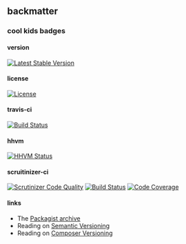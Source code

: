 
## backmatter

### cool kids badges

#### version

[![Latest Stable Version](https://poser.pugx.org/henderjon/chevron-widgets/v/stable.svg)](https://packagist.org/packages/henderjon/chevron-widgets)

#### license

[![License](https://poser.pugx.org/henderjon/chevron-widgets/license.svg)](https://packagist.org/packages/henderjon/chevron-widgets)

#### travis-ci

[![Build Status](https://travis-ci.org/henderjon/chevron.widgets.svg?branch=master)](https://travis-ci.org/henderjon/chevron.widgets)

#### hhvm

[![HHVM Status](http://hhvm.h4cc.de/badge/henderjon/chevron-widgets.png)](http://hhvm.h4cc.de/package/henderjon/chevron-widgets)

#### scruitinizer-ci

[![Scrutinizer Code Quality](https://scrutinizer-ci.com/g/henderjon/chevron.widgets/badges/quality-score.png?b=master)](https://scrutinizer-ci.com/g/henderjon/chevron.widgets/?branch=master)
[![Build Status](https://scrutinizer-ci.com/g/henderjon/chevron.widgets/badges/build.png?b=master)](https://scrutinizer-ci.com/g/henderjon/chevron.widgets/build-status/master)
[![Code Coverage](https://scrutinizer-ci.com/g/henderjon/chevron.widgets/badges/coverage.png?b=master)](https://scrutinizer-ci.com/g/henderjon/chevron.widgets/?branch=master)

#### links

  - The [Packagist archive](https://packagist.org/packages/henderjon/chevron-widgets)
  - Reading on [Semantic Versioning](http://semver.org/)
  - Reading on [Composer Versioning](https://getcomposer.org/doc/01-basic-usage.md#package-versions)
